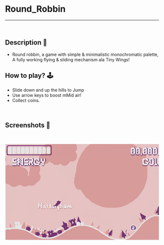 # **Round_Robbin** 

---

<br>

## **Description 📃**
- Round robbin, a game with simple & minimalistic monochromatic palette, A fully working flying & sliding mechanism ala Tiny Wings!

## **How to play? 🕹️**
- Slide down and up the hills to Jump
- Use arrow keys to boost mMid air!
- Collect coins.
	
<br>

## **Screenshots 📸**

<br>

![image](../../assets/images/Round_Robbin.jpg)

<br>
